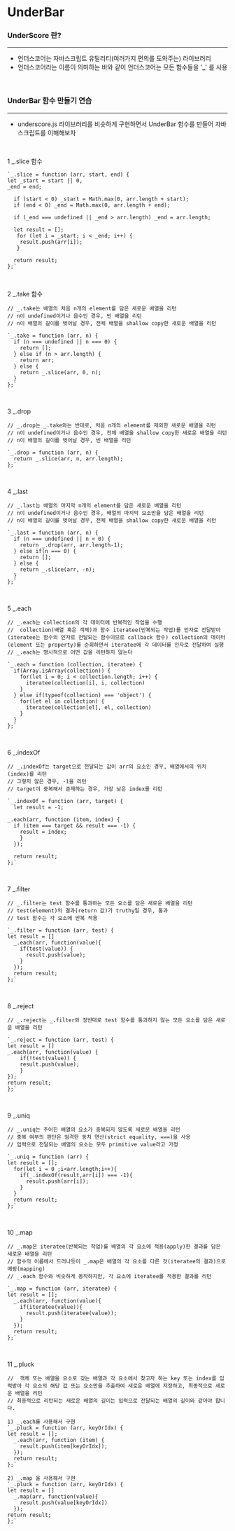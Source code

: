 # UnderBar

### UnderScore 란?

---

- 언더스코어는 자바스크립트 유틸리티(여러가지 편의를 도와주는) 라이브러리
- 언더스코어라는 이름이 의미하는 바와 같이 언더스코어는 모든 함수들을 '**_**' 를 사용

<br>

### UnderBar 함수 만들기 연습

---

- underscore.js 라이브러리를 비슷하게 구현하면서 UnderBar 함수를 만들어 자바스크립트를 이해해보자

<br>


1 _.slice 함수

    `_.slice = function (arr, start, end) {
    let _start = start || 0,
    _end = end;

      if (start < 0) _start = Math.max(0, arr.length + start);
      if (end < 0) _end = Math.max(0, arr.length + end);

      if (_end === undefined || _end > arr.length) _end = arr.length;

      let result = [];
       for (let i = _start; i < _end; i++) {
        result.push(arr[i]);
       }

      return result;
    };`

<br>

2 _.take 함수

    // _.take는 배열의 처음 n개의 element를 담은 새로운 배열을 리턴
    // n이 undefined이거나 음수인 경우, 빈 배열을 리턴
    // n이 배열의 길이를 벗어날 경우, 전체 배열을 shallow copy한 새로운 배열을 리턴

    `_.take = function (arr, n) {
      if (n === undefined || n === 0) {
        return [];
      } else if (n > arr.length) {
        return arr;
      } else {
        return _.slice(arr, 0, n);
      }
    };`

<br>

3 _.drop

    // _.drop는 _.take와는 반대로, 처음 n개의 element를 제외한 새로운 배열을 리턴
    // n이 undefined이거나 음수인 경우, 전체 배열을 shallow copy한 새로운 배열을 리턴
    // n이 배열의 길이를 벗어날 경우, 빈 배열을 리턴

    `_.drop = function (arr, n) {
      return _.slice(arr, n, arr.length);
    };`

<br>

4 _.last

    // _.last는 배열의 마지막 n개의 element를 담은 새로운 배열을 리턴
    // n이 undefined이거나 음수인 경우, 배열의 마지막 요소만을 담은 배열을 리턴
    // n이 배열의 길이를 벗어날 경우, 전체 배열을 shallow copy한 새로운 배열을 리턴

    `_.last = function (arr, n) {
      if (n === undefined || n < 0) {
        return _.drop(arr, arr.length-1);
      } else if(n === 0) {
        return [];
      } else {
        return _.slice(arr, -n); 
      } 
    };`

<br>

5 _.each

    // _.each는 collection의 각 데이터에 반복적인 작업을 수행
    //  collection(배열 혹은 객체)과 함수 iteratee(반복되는 작업)를 인자로 전달받아 (iteratee는 함수의 인자로 전달되는 함수이므로 callback 함수) collection의 데이터(element 또는 property)를 순회하면서 iteratee에 각 데이터를 인자로 전달하여 실행
    // _.each는 명시적으로 어떤 값을 리턴하지 않는다

    `_.each = function (collection, iteratee) {
      if(Array.isArray(collection)) {
        for(let i = 0; i < collection.length; i++) {
          iteratee(collection[i], i, collection)
        }
      } else if(typeof(collection) === 'object') {
        for(let el in collection) {
          iteratee(collection[el], el, collection)
        }
      }
    };`

<br>

6 _.indexOf

    // _.indexOf는 target으로 전달되는 값이 arr의 요소인 경우, 배열에서의 위치(index)를 리턴
    // 그렇지 않은 경우, -1을 리턴
    // target이 중복해서 존재하는 경우, 가장 낮은 index를 리턴

    `_.indexOf = function (arr, target) {
      let result = -1;

    _.each(arr, function (item, index) {
      if (item === target && result === -1) {
        result = index;
        }
      });

      return result;
    };`

<br>

7 _.filter

    // _.filter는 test 함수를 통과하는 모든 요소를 담은 새로운 배열을 리턴
    // test(element)의 결과(return 값)가 truthy일 경우, 통과
    // test 함수는 각 요소에 반복 적용

    `_.filter = function (arr, test) {
    let result = []
      _.each(arr, function(value){
        if(test(value)) {
          result.push(value);
        }
      });
      return result;
    };`

<br>

8 _.reject

    // _.reject는 _.filter와 정반대로 test 함수를 통과하지 않는 모든 요소를 담은 새로운 배열을 리턴

    `_.reject = function (arr, test) {
    let result = []
    _.each(arr, function(value) {
        if(!test(value)) {
        result.push(value);
        }
    });
    return result;
    };`

<br>

9 _.uniq

    // _.uniq는 주어진 배열의 요소가 중복되지 않도록 새로운 배열을 리턴
    // 중복 여부의 판단은 엄격한 동치 연산(strict equality, ===)을 사용
    // 입력으로 전달되는 배열의 요소는 모두 primitive value라고 가정

    `_.uniq = function (arr) {
    let result = [];
      for(let i = 0 ;i<arr.length;i++){
        if(_.indexOf(result,arr[i]) === -1){  
          result.push(arr[i]);
        }
      }
      return result;
    };`

<br>

10 _.map

    // _.map은 iteratee(반복되는 작업)를 배열의 각 요소에 적용(apply)한 결과를 담은 새로운 배열을 리턴
    // 함수의 이름에서 드러나듯이 _.map은 배열의 각 요소를 다른 것(iteratee의 결과)으로 매핑(mapping)
    // _.each 함수와 비슷하게 동작하지만, 각 요소에 iteratee를 적용한 결과를 리턴

    `_.map = function (arr, iteratee) {
    let result = [];
      _.each(arr, function(value){
        if(iteratee(value)){
          result.push(iteratee(value));
        }
      });
      return result;
    };`

<br>

11 _.pluck

    //  객체 또는 배열을 요소로 갖는 배열과 각 요소에서 찾고자 하는 key 또는 index를 입력받아 각 요소의 해당 값 또는 요소만을 추출하여 새로운 배열에 저장하고, 최종적으로 새로운 배열을 리턴
    // 최종적으로 리턴되는 새로운 배열의 길이는 입력으로 전달되는 배열의 길이와 같아야 합니다.

    1) _.each를 사용해서 구현
    `_.pluck = function (arr, keyOrIdx) {
    let result = [];
      _.each(arr, function (item) {
        result.push(item[keyOrIdx]);
      });
      return result;
    };`

    2) _.map 을 사용해서 구현
    `_.pluck = function (arr, keyOrIdx) {
    let result = []
      _.map(arr, function(value){
        result.push(value[keyOrIdx])
      });
    return result;
    };`

<br>
